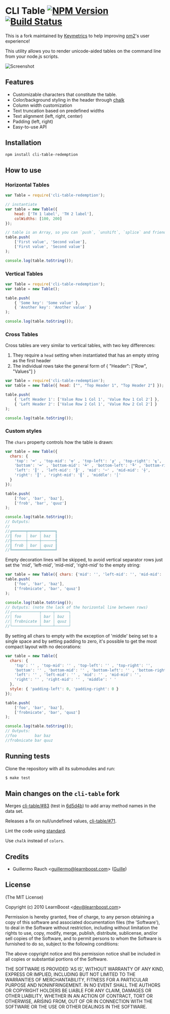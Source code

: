 CLI Table [![NPM Version](http://badge.fury.io/js/cli-table-redemption.svg)](http://badge.fury.io/js/cli-table-redemption) [![Build Status](https://secure.travis-ci.org/keymetrics/cli-table.svg)](http://travis-ci.org/keymetrics/cli-table)
=========

This is a fork maintained by [Keymetrics](https://keymetrics.io/) to help improving [pm2](http://github.com/Unitech/pm2)'s user experience!

This utility allows you to render unicode-aided tables on the command line from
your node.js scripts.

![Screenshot](http://i.imgur.com/sYq4T.png)

## Features

- Customizable characters that constitute the table.
- Color/background styling in the header through
  [chalk](https://www.npmjs.com/package/chalk)
- Column width customization
- Text truncation based on predefined widths
- Text alignment (left, right, center)
- Padding (left, right)
- Easy-to-use API

## Installation

```bash
npm install cli-table-redemption
```

## How to use

### Horizontal Tables
```javascript
var Table = require('cli-table-redemption');

// instantiate
var table = new Table({
    head: ['TH 1 label', 'TH 2 label'],
    colWidths: [100, 200]
});

// table is an Array, so you can `push`, `unshift`, `splice` and friends
table.push(
    ['First value', 'Second value'],
    ['First value', 'Second value']
);

console.log(table.toString());
```

### Vertical Tables
```javascript
var Table = require('cli-table-redemption');
var table = new Table();

table.push(
    { 'Some key': 'Some value' },
    { 'Another key': 'Another value' }
);

console.log(table.toString());
```
### Cross Tables
Cross tables are very similar to vertical tables, with two key differences:

1. They require a `head` setting when instantiated that has an empty string as the first header
2. The individual rows take the general form of { "Header": ["Row", "Values"] }

```javascript
var Table = require('cli-table-redemption');
var table = new Table({ head: ["", "Top Header 1", "Top Header 2"] });

table.push(
    { 'Left Header 1': ['Value Row 1 Col 1', 'Value Row 1 Col 2'] },
    { 'Left Header 2': ['Value Row 2 Col 1', 'Value Row 2 Col 2'] }
);

console.log(table.toString());
```

### Custom styles
The ```chars``` property controls how the table is drawn:
```javascript
var table = new Table({
  chars: {
    'top': '═' , 'top-mid': '╤' , 'top-left': '╔' , 'top-right': '╗',
    'bottom': '═' , 'bottom-mid': '╧' , 'bottom-left': '╚' , 'bottom-right': '╝',
    'left': '║' , 'left-mid': '╟' , 'mid': '─' , 'mid-mid': '┼',
    'right': '║' , 'right-mid': '╢' , 'middle': '│'
  }
});

table.push(
    ['foo', 'bar', 'baz'],
    ['frob', 'bar', 'quuz']
);

console.log(table.toString());
// Outputs:
//
//╔══════╤═════╤══════╗
//║ foo  │ bar │ baz  ║
//╟──────┼─────┼──────╢
//║ frob │ bar │ quuz ║
//╚══════╧═════╧══════╝
```

Empty decoration lines will be skipped, to avoid vertical separator rows just
set the 'mid', 'left-mid', 'mid-mid', 'right-mid' to the empty string:
```javascript
var table = new Table({ chars: {'mid': '', 'left-mid': '', 'mid-mid': '', 'right-mid': ''} });
table.push(
    ['foo', 'bar', 'baz'],
    ['frobnicate', 'bar', 'quuz']
);

console.log(table.toString());
// Outputs: (note the lack of the horizontal line between rows)
//┌────────────┬─────┬──────┐
//│ foo        │ bar │ baz  │
//│ frobnicate │ bar │ quuz │
//└────────────┴─────┴──────┘
```

By setting all chars to empty with the exception of 'middle' being set to a
single space and by setting padding to zero, it's possible to get the most
compact layout with no decorations:
```javascript
var table = new Table({
  chars: {
    'top': '' , 'top-mid': '' , 'top-left': '' , 'top-right': '',
    'bottom': '' , 'bottom-mid': '' , 'bottom-left': '' , 'bottom-right': '',
    'left': '' , 'left-mid': '' , 'mid': '' , 'mid-mid': '',
    'right': '' , 'right-mid': '' , 'middle': ' '
  },
  style: { 'padding-left': 0, 'padding-right': 0 }
});

table.push(
    ['foo', 'bar', 'baz'],
    ['frobnicate', 'bar', 'quuz']
);

console.log(table.toString());
// Outputs:
//foo        bar baz
//frobnicate bar quuz
```

## Running tests

Clone the repository with all its submodules and run:

```bash
$ make test
```

## Main changes on the `cli-table` fork

Merges [cli-table/#83](https://github.com/Automattic/cli-table/pull/83) (test in [6d5d4b](https://github.com/keymetrics/cli-table/commit/6d5d4b293295e312ad1370e28f409e5a3ff3fc47)) to add array method names in the data set.

Releases a fix on null/undefined values, [cli-table/#71](https://github.com/Automattic/cli-table/pull/71).

Lint the code using [standard](https://github.com/standard/standard).

Use `chalk` instead of `colors`.

## Credits

- Guillermo Rauch &lt;guillermo@learnboost.com&gt; ([Guille](http://github.com/guille))

## License

(The MIT License)

Copyright (c) 2010 LearnBoost &lt;dev@learnboost.com&gt;

Permission is hereby granted, free of charge, to any person obtaining
a copy of this software and associated documentation files (the
'Software'), to deal in the Software without restriction, including
without limitation the rights to use, copy, modify, merge, publish,
distribute, sublicense, and/or sell copies of the Software, and to
permit persons to whom the Software is furnished to do so, subject to
the following conditions:

The above copyright notice and this permission notice shall be
included in all copies or substantial portions of the Software.

THE SOFTWARE IS PROVIDED 'AS IS', WITHOUT WARRANTY OF ANY KIND,
EXPRESS OR IMPLIED, INCLUDING BUT NOT LIMITED TO THE WARRANTIES OF
MERCHANTABILITY, FITNESS FOR A PARTICULAR PURPOSE AND NONINFRINGEMENT.
IN NO EVENT SHALL THE AUTHORS OR COPYRIGHT HOLDERS BE LIABLE FOR ANY
CLAIM, DAMAGES OR OTHER LIABILITY, WHETHER IN AN ACTION OF CONTRACT,
TORT OR OTHERWISE, ARISING FROM, OUT OF OR IN CONNECTION WITH THE
SOFTWARE OR THE USE OR OTHER DEALINGS IN THE SOFTWARE.
